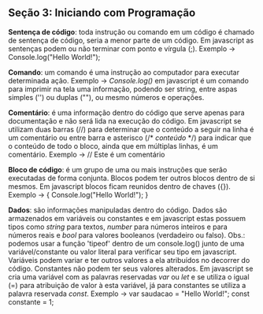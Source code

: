 ## Seção 3: Iniciando com Programação

**Sentença de código**: toda instrução ou comando em um código é chamado de sentença de código, seria a menor parte de um código. Em javascript as sentenças podem ou não terminar com ponto e vírgula (;).
Exemplo -> Console.log("Hello World!");

**Comando**: um comando é uma instrução ao computador para executar determinada ação.
Exemplo -> _Console.log()_ em javascript é um comando para imprimir na tela uma informação, podendo ser string, entre aspas simples ('') ou duplas (""), ou mesmo números e operações.

**Comentário**: é uma informação dentro do código que serve apenas para documentação e não será lida na execução do código. Em javascript se utilizam duas barras (//) para determinar que o conteúdo a seguir na linha é um comentário ou entre barra e asterisco (/* _conteúdo_ */) para indicar que o conteúdo de todo o bloco, ainda que em múltiplas linhas, é um comentário.
Exemplo -> // Este é um comentário

**Bloco de código**: é um grupo de uma ou mais instruções que serão executadas de forma conjunta. Blocos podem ter outros blocos dentro de si mesmos. Em javascript blocos ficam reunidos dentro de chaves ({}).
Exemplo -> {
                Console.log("Hello World!");
            }

**Dados**: são informações manipuladas dentro do código. Dados são armazenados em variáveis ou constantes e em javascript estas possuem tipos como _string_ para textos, _number_ para números inteiros e para números reais e _bool_ para valores booleanos (verdadeiro ou falso). Obs.: podemos usar a função 'tipeof' dentro de um console.log() junto de uma variável/constante ou valor literal para verificar seu tipo em javascript. Variáveis podem variar e ter outros valores a ela atribuídos no decorrer do código. Constantes não podem ter seus valores alterados. Em javascript se cria uma variável com as palavras reservadas _var_ ou _let_ e se utiliza o igual (=) para atribuição de valor à esta variável, já para constantes se utiliza a palavra reservada _const_.
Exemplo -> var saudacao = "Hello World!";
           const constante = 1;